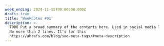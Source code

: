 ```yaml
---
week_ending: 2024-11-15T00:00:00.000Z
draft: true
title: 'Weeknotes #91'
description: >-
  TODO Put a broad summary of the contents here. Used in social media links etc.
  No more than 2 lines. It's for this
  https://ahrefs.com/blog/seo-meta-tags/#meta-description
---
```


